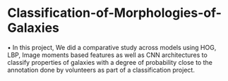 # Classification-of-Morphologies-of-Galaxies

• In this project, We did a comparative study across models using HOG, LBP, Image moments based features as well as CNN architectures to classify properties of galaxies with a degree of probability close to the annotation done by volunteers as part of a classification project. 
